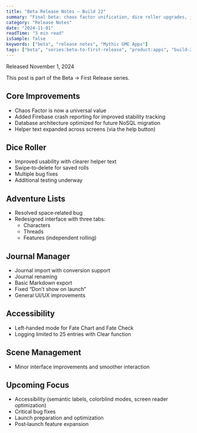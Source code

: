 ```yaml
---
title: "Beta Release Notes — Build 22"
summary: "Final beta: chaos factor unification, dice roller upgrades, journal manager refinements"
category: "Release Notes"
date: "2024-11-01"
readTime: "3 min read"
isSample: false
keywords: ["beta", "release notes", "Mythic GME Apps"]
tags: ["beta", "series:beta-to-first-release", "product:apps", "build-22", "final-beta", "dice-roller", "journal"]
---
```


Released November 1, 2024

This post is part of the Beta → First Release series.

## Core Improvements
- Chaos Factor is now a universal value
- Added Firebase crash reporting for improved stability tracking
- Database architecture optimized for future NoSQL migration
- Helper text expanded across screens (via the help button)

## Dice Roller
- Improved usability with clearer helper text
- Swipe‑to‑delete for saved rolls
- Multiple bug fixes
- Additional testing underway

## Adventure Lists
- Resolved space‑related bug
- Redesigned interface with three tabs:
  - Characters
  - Threads
  - Features (independent rolling)

## Journal Manager
- Journal import with conversion support
- Journal renaming
- Basic Markdown export
- Fixed “Don’t show on launch”
- General UI/UX improvements

## Accessibility
- Left‑handed mode for Fate Chart and Fate Check
- Logging limited to 25 entries with Clear function

## Scene Management
- Minor interface improvements and smoother interaction

## Upcoming Focus
- Accessibility (semantic labels, colorblind modes, screen reader optimization)
- Critical bug fixes
- Launch preparation and optimization
- Post‑launch feature expansion
